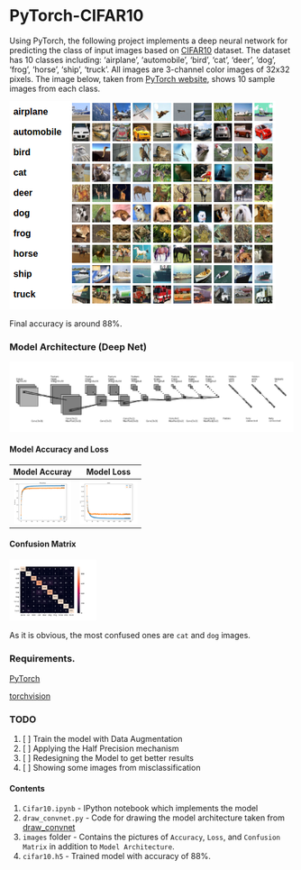 # PyTorch-CIFAR10

Using PyTorch, the following project implements a deep neural network for predicting the class of input images based on [CIFAR10](https://www.cs.toronto.edu/~kriz/cifar.html) dataset. The dataset has 10 classes including: ‘airplane’, ‘automobile’, ‘bird’, ‘cat’, ‘deer’, ‘dog’, ‘frog’, ‘horse’, ‘ship’, ‘truck’. All images are 3-channel color images of 32x32 pixels. The image below, taken from [PyTorch website](https://pytorch.org/tutorials/beginner/blitz/cifar10_tutorial.html), shows 10 sample images from each class. 

<img src="images/cifar10.png" alt="cifar10-sample" style="zoom:100%;" />

Final accuracy is around 88%. 

### Model Architecture (Deep Net)

![Model Architecture](images/cifar10-arch.png)

#### Model Accuracy and Loss

Model Accuray | Model Loss 
:--------:|:-------:
<img src="images/cifar10-Accuracy.png" alt="Accuracy" style="zoom:10%;" />|<img src="images/cifar10-Loss.png" alt="Loss" style="zoom:10%;" />

#### Confusion Matrix 

<img src="images/cifar10-ConfusionMatrix.png" alt="Confusion Matrix" style="zoom:15%;" />

As it is obvious, the most confused ones are `cat` and `dog` images. 

### Requirements.

[PyTorch](https://github.com/pytorch/pytorch)

[torchvision](https://github.com/pytorch/vision)

### TODO

1. [ ] Train the model with Data Augmentation
2. [ ] Applying the Half Precision mechanism
3. [ ] Redesigning the Model  to get better results
4. [ ] Showing some images from misclassification 

#### Contents

1. `Cifar10.ipynb` - IPython notebook which implements the model 
2. `draw_convnet.py` - Code for drawing the model architecture taken from [draw_convnet](https://github.com/gwding/draw_convnet)
3. `images` folder - Contains the pictures of `Accuracy`, `Loss`, and `Confusion Matrix` in addition to `Model Architecture`. 
4. `cifar10.h5` - Trained model with accuracy of 88%. 



